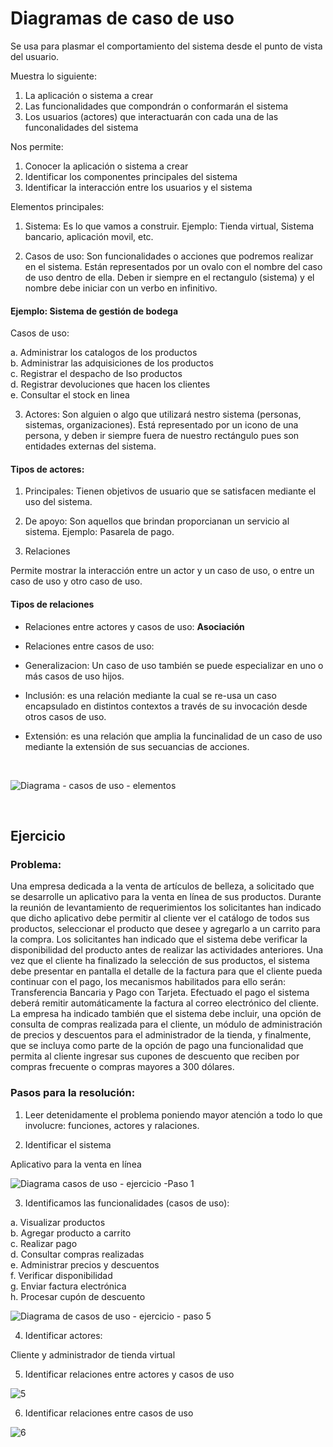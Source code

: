 # Diagramas de caso de uso

Se usa para plasmar el comportamiento del sistema desde el punto de vista del usuario.

Muestra lo siguiente:

1. La aplicación o sistema a crear
2. Las funcionalidades que compondrán o conformarán el sistema
3. Los usuarios (actores) que interactuarán con cada una de las funconalidades del sistema

Nos permite:

1. Conocer la aplicación o sistema a crear
2. Identificar los componentes principales del sistema
3. Identificar la interacción entre los usuarios y el sistema

Elementos principales:

1. Sistema: Es lo que vamos a construir. Ejemplo: Tienda virtual, Sistema bancario, aplicación movil, etc.

2. Casos de uso: Son funcionalidades o acciones que  podremos realizar en el sistema. Están representados por un ovalo con el nombre del caso de uso dentro de ella. Deben ir siempre en el rectangulo (sistema) y el nombre debe iniciar con un verbo en infinitivo.

#### Ejemplo: Sistema de gestión de bodega 

Casos de uso: <br>

a. Administrar los catalogos de los productos <br>
b. Administrar las adquisiciones de los productos <br>
c. Registrar el despacho de lso productos <br>
d. Registrar devoluciones que hacen los clientes <br>
e. Consultar el stock en linea <br>

3. Actores: Son alguien o algo que utilizará nestro sistema (personas, sistemas, organizaciones). Está representado por
un icono de una persona, y deben ir siempre fuera de nuestro rectángulo pues son entidades externas del sistema.

#### Tipos de actores: <br>
1. Principales: Tienen objetivos de usuario que se satisfacen mediante el uso del sistema.<br>
2. De apoyo: Son aquellos que brindan proporcianan un servicio al sistema. Ejemplo: Pasarela de pago.

4. Relaciones

Permite mostrar la interacción entre un actor y un caso de uso, o entre un caso de uso y otro caso de uso. <br>

#### Tipos de relaciones

* Relaciones entre actores y casos de uso: <strong>Asociación</strong>

* Relaciones entre casos de uso:

* Generalizacion: Un caso de uso también se puede especializar en uno o más casos de uso hijos.
* Inclusión: es una relación mediante la cual se re-usa un caso encapsulado en distintos contextos a través de su invocación desde otros casos de uso.
* Extensión: es una relación que amplia la funcinalidad de un caso de uso mediante la extensión de sus secuancias de acciones. 


<br>

![Diagrama - casos de uso - elementos](https://github.com/luislopez-dev/UML/assets/48783255/373b79f8-e68a-4dba-8afe-fd99f3c70809)

<br>

## Ejercicio

### Problema:

Una empresa dedicada a la venta de artículos de belleza, a solicitado que se desarrolle un aplicativo para la venta en línea de sus productos.
Durante la reunión de levantamiento de requerimientos los solicitantes han indicado que dicho aplicativo debe permitir al cliente ver el catálogo de todos sus productos, seleccionar el producto que desee y agregarlo a un carrito para la compra. Los solicitantes han indicado que el sistema debe verificar la disponibilidad del producto antes de realizar las actividades anteriores. Una vez que el cliente ha finalizado la selección de sus productos, el sistema debe presentar en pantalla el detalle de la factura para que el cliente pueda continuar con el pago, los mecanismos habilitados para ello serán: Transferencia Bancaria y Pago con Tarjeta. Efectuado el pago el sistema deberá remitir automáticamente la factura al correo electrónico del cliente.
La empresa ha indicado también que el sistema debe incluir, una opción de consulta de compras realizada para el cliente, un módulo de administración de precios y descuentos para el administrador de la tienda, y finalmente, que se incluya como parte de la opción de pago una funcionalidad que permita al cliente ingresar sus cupones de descuento que reciben por compras frecuente o compras mayores a 300 dólares.

### Pasos para la resolución: 

1. Leer detenidamente el problema poniendo mayor atención a todo lo que involucre: funciones, actores y ralaciones.

2. Identificar el sistema

Aplicativo para la venta en línea

![Diagrama casos de uso - ejercicio -Paso 1](https://github.com/luislopez-dev/UML/assets/48783255/e7c0ce3a-78dc-4bda-91b3-f086e9b4352c)

3. Identificamos las funcionalidades (casos de uso): <br>

a. Visualizar productos <br>
b. Agregar producto a carrito <br>
c. Realizar pago <br>
d. Consultar compras realizadas <br>
e. Administrar precios y descuentos <br>
f. Verificar disponibilidad <br>
g. Enviar factura electrónica <br>
h. Procesar cupón de descuento <br>


![Diagrama de casos de uso - ejercicio - paso 5](https://github.com/luislopez-dev/UML/assets/48783255/345e7186-15e1-434f-9f6d-a5720a56b05b)

4. Identificar actores: <br>

Cliente y administrador de tienda virtual

   
5. Identificar relaciones entre actores y casos de uso

![5](https://github.com/luislopez-dev/UML/assets/48783255/79312d13-51e5-4b0c-95de-f7cf3b2e2318)


6. Identificar relaciones entre casos de uso

![6](https://github.com/luislopez-dev/UML/assets/48783255/498729bc-bcae-40d7-a0ff-2b7520b2136c)
